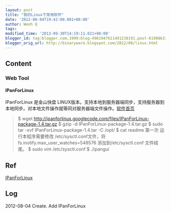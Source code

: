 ```yaml
---
layout: post
title: "我的Linux下常用软件"
date: '2012-08-04T19:42:00.001+08:00'
author: Wenh Q
tags:
modified_time: '2013-09-30T14:19:11.021+08:00'
blogger_id: tag:blogger.com,1999:blog-4961947611491238191.post-619086330392690859
blogger_orig_url: http://binaryware.blogspot.com/2012/08/linux.html
---
```


Content
-------

### Web Tool

#### IPanForLinux

IPanForLinux 是金山快盘
LINUX版本。支持本地到服务器端同步，支持服务器到本地同步。对本地文件操作就等同对服务器端文件操作。[软件首页](http://code.google.com/p/ipanforlinux/)

> $ wget
> http://ipanforlinux.googlecode.com/files/IPanForLinux-package-1.4.tar.gz
> $ gzip -d IPanForLinux-package-1.4.tar.gz
> $ sudo tar -xvf IPanForLinux-package-1.4.tar -C /opt/
> $ cat readme
> 第一次 运行本程序需要修改 /etc/sysctl.conf文件，将
> fs.inotify.max_user_watches=548576
> 添加到/etc/sysctl.conf 文件结尾。
> $ sudo vim /etc/sysctl.conf
> $ ./ipangui

Ref
---

[IPanForLinux](http://www.oschina.net/p/ipanforlinux)

Log
---

2012-08-04 Create. Add IPanForLinux
